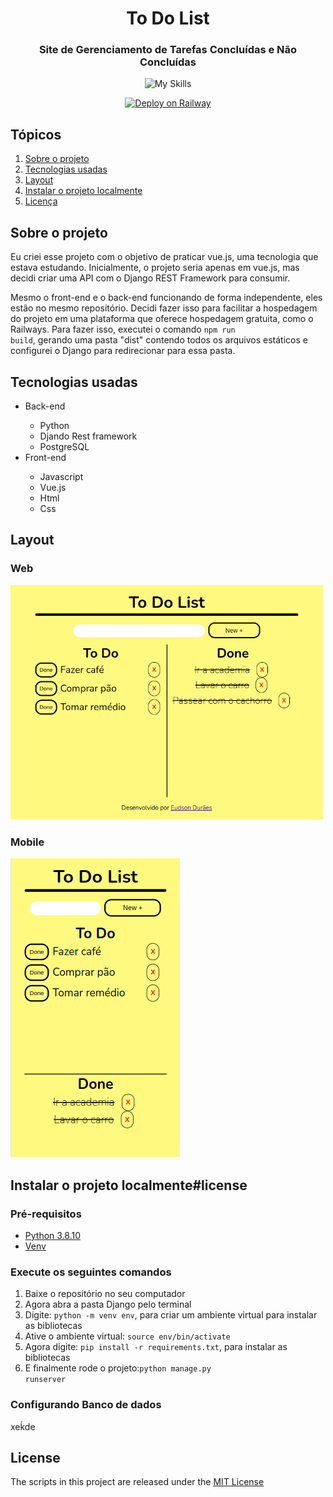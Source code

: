 <h1 align="center">To Do List</h1>

<h3 align="center">Site de Gerenciamento de Tarefas Concluídas e Não Concluídas</h3> 
<div align="center">

![My Skills](https://skills.thijs.gg/icons?i=python,django,vue,html,js,css)

</div>

<div align="center">

[![Deploy on Railway](https://railway.app/button.svg)](https://todolisteudson.up.railway.app/)

</div>

## Tópicos

1. [Sobre o projeto](#sobre-o-projeto)
2. [Tecnologias usadas](#tecnologias-usadas)
3. [Layout](#layout)
4. [Instalar o projeto localmente](#instalar-o-projeto-localmente)
5. [Licença](#license)

## Sobre o projeto

Eu criei esse projeto com o objetivo de praticar vue.js, uma tecnologia que estava estudando. Inicialmente, o projeto seria apenas em vue.js, mas decidi criar uma API com o Django REST Framework para consumir.

Mesmo o front-end e o back-end funcionando de forma independente, eles estão no mesmo repositório. Decidi fazer isso para facilitar a hospedagem do projeto em uma plataforma que oferece hospedagem gratuita, como o Railways. Para fazer isso, executei o comando <code>npm run build</code>, gerando uma pasta "dist" contendo todos os arquivos estáticos e configurei o Django para redirecionar para essa pasta.

## Tecnologias usadas

<ul>
  <li>Back-end</li>
  
   <ul>
      <li>Python</li>
      <li>Djando Rest framework</li>
      <li>PostgreSQL</li>
   </ul>
   
  <li>Front-end</li>
  
  <ul>
      <li>Javascript</li>
      <li>Vue.js</li>
      <li>Html</li>
      <li>Css</li>
  </ul>
  
</ul> 

## Layout

### Web

<img src="https://github.com/SobrancelhaDoDragao/To_Do_List/blob/main/Web.png" width="500">

### Mobile

<img src="https://github.com/SobrancelhaDoDragao/To_Do_List/blob/main/mobile.png">

## Instalar o projeto localmente#license

### Pré-requisitos

- [Python 3.8.10](https://www.python.org/downloads/)
- [Venv](https://docs.python.org/pt-br/3/library/venv.html)

### Execute os seguintes comandos

1. Baixe o repositório no seu computador
2. Agora abra a pasta Django pelo terminal
3. Digite: <code>python -m venv env</code>, para criar um ambiente virtual para instalar as bibliotecas
4. Ative o ambiente virtual: <code>source env/bin/activate</code>
5. Agora digite: <code>pip install -r requirements.txt</code>, para instalar as bibliotecas
6. E finalmente rode o projeto:<code>python manage.py runserver</code>

### Configurando Banco de dados
xeḱde

## License

The scripts in this project are released under the [MIT License](./LICENSE.md) 
